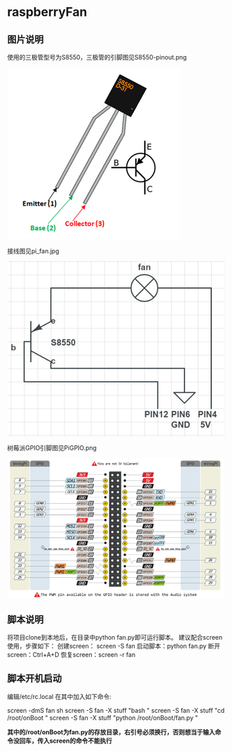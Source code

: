 # raspberryFan
## 图片说明
使用的三极管型号为S8550，三极管的引脚图见S8550-pinout.png

![image](https://github.com/xuchaoji/raspberryFan/blob/master/S8550-pinout.png)

接线图见pi_fan.jpg

![image](https://github.com/xuchaoji/raspberryFan/blob/master/pi_fan.jpg)

树莓派GPIO引脚图见PiGPIO.png

![image](https://github.com/xuchaoji/raspberryFan/blob/master/PiGPIO.png)

## 脚本说明
将项目clone到本地后，在目录中python fan.py即可运行脚本。
建议配合screen使用，步骤如下：
创建screen： screen -S fan
启动脚本：python fan.py
断开screen：Ctrl+A+D
恢复screen：screen -r fan

## 脚本开机启动
编辑/etc/rc.local 在其中加入如下命令:

screen -dmS fan sh
screen -S fan -X stuff "bash
"
screen -S fan -X stuff "cd /root/onBoot
"
screen -S fan -X stuff "python /root/onBoot/fan.py
"

**其中的/root/onBoot为fan.py的存放目录，右引号必须换行，否则想当于输入命令没回车，传入screen的命令不能执行**
